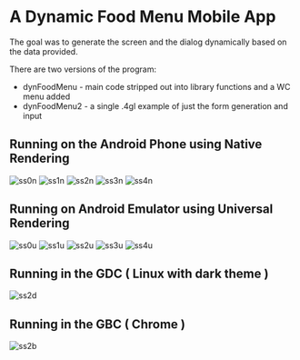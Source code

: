 # A Dynamic Food Menu Mobile App

The goal was to generate the screen and the dialog dynamically based on the data provided.

There are two versions of the program:
* dynFoodMenu - main code stripped out into library functions and a WC menu added
* dynFoodMenu2 - a single .4gl example of just the form generation and input

## Running on the Android Phone using Native Rendering
![ss0n](https://github.com/neilm-fourjs/dynFoodMenu/raw/master/screenshots/ss0nat.png "SS0NAT")
![ss1n](https://github.com/neilm-fourjs/dynFoodMenu/raw/master/screenshots/ss1nat.png "SS1NAT")
![ss2n](https://github.com/neilm-fourjs/dynFoodMenu/raw/master/screenshots/ss2nat.png "SS2NAT")
![ss3n](https://github.com/neilm-fourjs/dynFoodMenu/raw/master/screenshots/ss3nat.png "SS3NAT")
![ss4n](https://github.com/neilm-fourjs/dynFoodMenu/raw/master/screenshots/ss4nat.png "SS4NAT")

## Running on Android Emulator using Universal Rendering
![ss0u](https://github.com/neilm-fourjs/dynFoodMenu/raw/master/screenshots/ss0ur.png "SS0UA")
![ss1u](https://github.com/neilm-fourjs/dynFoodMenu/raw/master/screenshots/ss1ur.png "SS1UA")
![ss2u](https://github.com/neilm-fourjs/dynFoodMenu/raw/master/screenshots/ss2ur.png "SS2UA")
![ss3u](https://github.com/neilm-fourjs/dynFoodMenu/raw/master/screenshots/ss3ur.png "SS3UA")
![ss4u](https://github.com/neilm-fourjs/dynFoodMenu/raw/master/screenshots/ss4ur.png "SS4UA")

## Running in the GDC ( Linux with dark theme )
![ss2d](https://github.com/neilm-fourjs/dynFoodMenu/raw/master/screenshots/ss2gdc.png "SS2D")

## Running in the GBC ( Chrome )
![ss2b](https://github.com/neilm-fourjs/dynFoodMenu/raw/master/screenshots/ss2gbc.png "SS2B")
